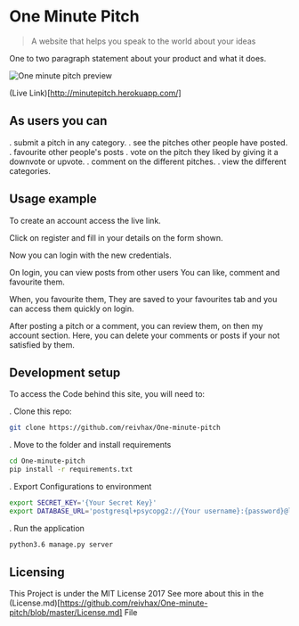 # One Minute Pitch
> A website that helps you speak to the world about your ideas

One to two paragraph statement about your product and what it does.

![One minute pitch preview](http://i.imgur.com/Rcs0jJx.png)

(Live Link)[http://minutepitch.herokuapp.com/]

## As users you can

. submit a pitch in any category.
. see the pitches other people have posted.
. favourite other people's posts
. vote on the pitch they liked by giving it a downvote or upvote.
. comment on the different pitches.
. view the different categories.

## Usage example

To create an account access the live link.

Click on register and fill in your details
on the form shown.

Now you can login with the new credentials.

On login, you can view posts from other users
You can like, comment and favourite them.

When, you favourite them, They are saved to your
favourites tab and you can access them quickly on login.

After posting a pitch or a comment, you can review them,
on then my account section. Here, you can delete your comments
or posts if your not satisfied by them.


## Development setup

To access the Code behind this site, you will need to:

. Clone this repo:
  ```bash
  git clone https://github.com/reivhax/One-minute-pitch
  ```
. Move to the folder and install requirements
  ```bash
  cd One-minute-pitch
  pip install -r requirements.txt
  ```
. Export Configurations to environment
  ```bash
  export SECRET_KEY='{Your Secret Key}'
  export DATABASE_URL='postgresql+psycopg2://{Your username}:{password}@localhost/{Your database name}'
  ```
. Run the application
  ```bash
  python3.6 manage.py server
  ```
## Licensing
This Project is under the MIT License 2017
See more about this in the (License.md)[https://github.com/reivhax/One-minute-pitch/blob/master/License.md] File
